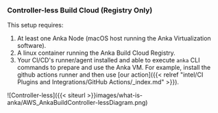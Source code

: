### Controller-less Build Cloud (Registry Only)

This setup requires:

1. At least one Anka Node (macOS host running the Anka Virtualization software).
2. A linux container running the Anka Build Cloud Registry.
3. Your CI/CD's runner/agent installed and able to execute `anka` CLI commands to prepare and use the Anka VM. For example, install the github actions runner and then use [our action]({{< relref "intel/CI Plugins and Integrations/GitHub Actions/_index.md" >}}).

![Controller-less]({{< siteurl >}}images/what-is-anka/AWS_AnkaBuildController-lessDiagram.png)